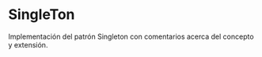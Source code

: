 SingleTon
=========

Implementación del patrón Singleton con comentarios acerca del concepto y extensión. 
